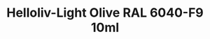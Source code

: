 ---
layout: product
title: "Helloliv-Light Olive RAL 6040-F9  10ml"
price: "330" 
desc: "Acrylic Laquer 10mL"
img_path: "/assets/img/RC090.webp"
brand: "AK "
available: false
special_offer: false
new: false
soon: false
cat: "020000"
subcat: "020200"
subsubcat: "020201"
sifra: "RC090"
popular: false
spec: false
---
